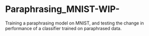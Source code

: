 # Paraphrasing_MNIST-WIP-
Training a paraphrasing model on MNIST, and testing the change in performance of a classifier trained on paraphrased data.
